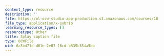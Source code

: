 ```yaml
---
content_type: resource
description: ''
file: https://ol-ocw-studio-app-production.s3.amazonaws.com/courses/18-03sc-differential-equations-fall-2011/6a5bd71dd01e2e0716cdb339b334a5bb_z-meBrqcy_I.srt
file_type: application/x-subrip
learning_resource_types: []
resourcetype: Other
title: 3play caption file
type: OCWFile
uid: 6a5bd71d-d01e-2e07-16cd-b339b334a5bb
---
```

